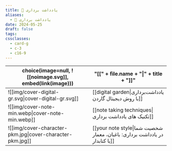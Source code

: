 ```yaml
---
title: 📝 یادداشت برداری
aliases:
  - 📝 یادداشت برداری
date: 2024-05-25
draft: false
tags: 
cssclasses:
  - card-g
  - c-3
  - c16-9
---
```

<style>
	.giscus {
		display: none;
		}
</style>


<!-- QueryToSerialize: table without id choice(image=null, ![[noimage.svg]], embed(link(image))), "[[" + file.name + "|" + title + "]]" WHERE draft = false AND parent = [[note taking|📝 یادداشت برداری]] SORT order ASC -->
<!-- SerializedQuery: table without id choice(image=null, ![[noimage.svg]], embed(link(image))), "[[" + file.name + "|" + title + "]]" WHERE draft = false AND parent = [[note taking|📝 یادداشت برداری]] SORT order ASC -->

| choice(image=null, ![[noimage.svg]], embed(link(image)))  | "[[" + file.name + "\|" + title + "]]"                                     |
| --------------------------------------------------------- | -------------------------------------------------------------------------- |
| ![[img/cover-digital-gr.svg\|cover-digital-gr.svg]]       | [[digital garden\|یادداشت‌برداری با روش دیجیتال گاردن]]                    |
| ![[img/cover-note-min.webp\|cover-note-min.webp]]         | [[note taking techniques\|تکنیک های یادداشت برداری]]                       |
| ![[img/cover-character-pkm.jpg\|cover-character-pkm.jpg]] | [[your note style\|شخصیت شما در یادداشت برداری: باغبان، معمار یا کتابدار]] |
<!-- SerializedQuery END -->

